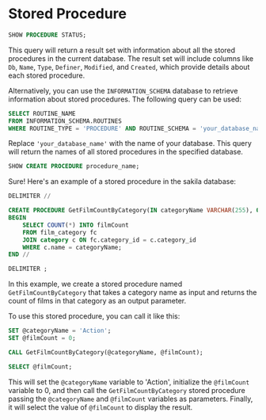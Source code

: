 # Stored Procedure


```sql
SHOW PROCEDURE STATUS;
```

This query will return a result set with information about all the stored procedures in the current database. The result set will include columns like `Db`, `Name`, `Type`, `Definer`, `Modified`, and `Created`, which provide details about each stored procedure.

Alternatively, you can use the `INFORMATION_SCHEMA` database to retrieve information about stored procedures. The following query can be used:

```sql
SELECT ROUTINE_NAME
FROM INFORMATION_SCHEMA.ROUTINES
WHERE ROUTINE_TYPE = 'PROCEDURE' AND ROUTINE_SCHEMA = 'your_database_name';
```

Replace `'your_database_name'` with the name of your database. This query will return the names of all stored procedures in the specified database.



```sql
SHOW CREATE PROCEDURE procedure_name;
```





Sure! Here's an example of a stored procedure in the sakila database:

```sql
DELIMITER //

CREATE PROCEDURE GetFilmCountByCategory(IN categoryName VARCHAR(255), OUT filmCount INT)
BEGIN
    SELECT COUNT(*) INTO filmCount
    FROM film_category fc
    JOIN category c ON fc.category_id = c.category_id
    WHERE c.name = categoryName;
END //

DELIMITER ;
```

In this example, we create a stored procedure named `GetFilmCountByCategory` that takes a category name as input and returns the count of films in that category as an output parameter.

To use this stored procedure, you can call it like this:

```sql
SET @categoryName = 'Action';
SET @filmCount = 0;

CALL GetFilmCountByCategory(@categoryName, @filmCount);

SELECT @filmCount;
```

This will set the `@categoryName` variable to 'Action', initialize the `@filmCount` variable to 0, and then call the `GetFilmCountByCategory` stored procedure passing the `@categoryName` and `@filmCount` variables as parameters. Finally, it will select the value of `@filmCount` to display the result.
